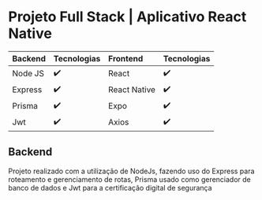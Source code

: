 # Projeto Full Stack | Aplicativo React Native

Backend | Tecnologias | Frontend | Tecnologias
:---------- | :---------- | :---------- | :---------- 
Node JS | :heavy_check_mark: | React | :heavy_check_mark:
Express | :heavy_check_mark: | React Native | :heavy_check_mark:
Prisma | :heavy_check_mark: | Expo | :heavy_check_mark:
Jwt | :heavy_check_mark: | Axios | :heavy_check_mark:

## Backend
Projeto realizado com a utilização de NodeJs, fazendo uso do Express para roteamento e gerenciamento de rotas,
Prisma usado como gerenciador de banco de dados e Jwt para a certificação digital de segurança